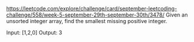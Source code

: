 https://leetcode.com/explore/challenge/card/september-leetcoding-challenge/558/week-5-september-29th-september-30th/3478/
Given an unsorted integer array, find the smallest missing positive integer.

Input: [1,2,0]
Output: 3